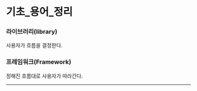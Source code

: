 # 기초_용어_정리

### 라이브러리(library)

사용자가 흐름을 결정한다.

### 프레임워크(Framework)

정해진 흐름대로 사용자가 따라간다.

-----






